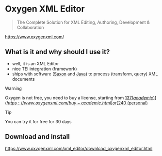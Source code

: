 # Oxygen XML Editor

> The Complete Solution for XML Editing, Authoring, Development & Collaboration

https://www.oxygenxml.com/

## What is it and why should I use it?

* well, it is an XML Editor
* nice TEI integration (framework)
* ships with software ([Saxon](https://www.saxonica.com/products/why-saxon.xml) and [Java](https://www.java.com/en/)) to process (transform, query) XML documents


> [!WARNING]  
> Oxygen is not free, you need to buy a license, starting from [$137 (academic)](https://www.oxygenxml.com/buy-academic.html) or [$240 (personal)](https://www.oxygenxml.com/buy-personal.html)


> [!TIP]
> You can try it for free for 30 days

## Download and install

https://www.oxygenxml.com/xml_editor/download_oxygenxml_editor.html